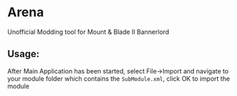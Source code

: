 # Arena
Unofficial Modding tool for Mount & Blade II Bannerlord  
  
## Usage:  
After Main Application has been started, select File->Import and navigate to your module folder which contains the `SubModule.xml`, click OK to import the module

